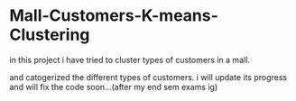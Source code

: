 # Mall-Customers-K-means-Clustering

in this project i have tried to cluster types of customers in a mall.

and catogerized the different types of customers.
i will update its progress and will fix the code soon...(after my end sem exams ig)
 
